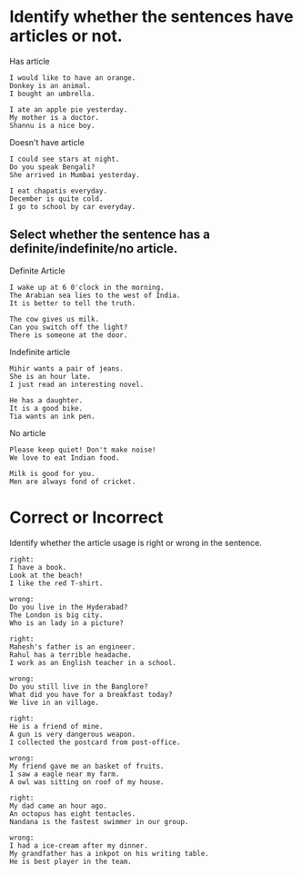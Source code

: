 # Identify whether the sentences have articles or not.

Has article

```
I would like to have an orange.
Donkey is an animal.
I bought an umbrella.

I ate an apple pie yesterday.
My mother is a doctor.
Shannu is a nice boy.
```

Doesn't have article

```
I could see stars at night.
Do you speak Bengali?
She arrived in Mumbai yesterday.

I eat chapatis everyday.
December is quite cold.
I go to school by car everyday.
```

## Select whether the sentence has a definite/indefinite/no article.

Definite Article

```
I wake up at 6 0'clock in the morning.
The Arabian sea lies to the west of India.
It is better to tell the truth.

The cow gives us milk.
Can you switch off the light?
There is someone at the door.

```

Indefinite article

```
Mihir wants a pair of jeans.
She is an hour late.
I just read an interesting novel.

He has a daughter.
It is a good bike.
Tia wants an ink pen.
```

No article

```
Please keep quiet! Don't make noise!
We love to eat Indian food.

Milk is good for you.
Men are always fond of cricket.
```


# Correct or Incorrect
Identify whether the article usage is right or wrong in the sentence.

```
right:
I have a book.
Look at the beach!
I like the red T-shirt.

wrong:
Do you live in the Hyderabad?
The London is big city.
Who is an lady in a picture?
```

```
right:
Mahesh's father is an engineer.
Rahul has a terrible headache.
I work as an English teacher in a school.

wrong:
Do you still live in the Banglore?
What did you have for a breakfast today?
We live in an village.
```

```
right:
He is a friend of mine.
A gun is very dangerous weapon.
I collected the postcard from post-office.

wrong:
My friend gave me an basket of fruits.
I saw a eagle near my farm.
A owl was sitting on roof of my house.
```

```
right:
My dad came an hour ago.
An octopus has eight tentacles.
Nandana is the fastest swimmer in our group.

wrong:
I had a ice-cream after my dinner.
My grandfather has a inkpot on his writing table.
He is best player in the team.
```

